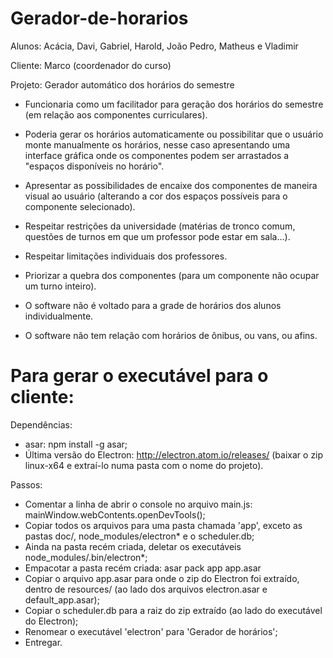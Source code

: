 # Gerador-de-horarios

Alunos: Acácia, Davi, Gabriel, Harold, João Pedro, Matheus e Vladimir

Cliente: Marco (coordenador do curso)

Projeto: Gerador automático dos horários do semestre


- Funcionaria como um facilitador para geração dos horários do semestre (em relação aos componentes curriculares).
- Poderia gerar os horários automaticamente ou possibilitar que o usuário monte manualmente os horários, nesse caso apresentando uma interface gráfica onde os componentes podem ser arrastados a "espaços disponíveis no horário".
- Apresentar as possibilidades de encaixe dos componentes de maneira visual ao usuário (alterando a cor dos espaços possíveis para o componente selecionado).
- Respeitar restrições da universidade (matérias de tronco comum, questões de turnos em que um professor pode estar em sala...).
- Respeitar limitações individuais dos professores.
- Priorizar a quebra dos componentes (para um componente não ocupar um turno inteiro).

- O software não é voltado para a grade de horários dos alunos individualmente.
- O software não tem relação com horários de ônibus, ou vans, ou afins.

# Para gerar o executável para o cliente:

Dependências:
- asar: npm install -g asar;
- Última versão do Electron: http://electron.atom.io/releases/ (baixar o zip linux-x64 e extraí-lo numa pasta com o nome do projeto).

Passos:
- Comentar a linha de abrir o console no arquivo main.js: mainWindow.webContents.openDevTools();
- Copiar todos os arquivos para uma pasta chamada 'app', exceto as pastas doc/, node_modules/electron* e o scheduler.db;
- Ainda na pasta recém criada, deletar os executáveis node_modules/.bin/electron*;
- Empacotar a pasta recém criada: asar pack app app.asar
- Copiar o arquivo app.asar para onde o zip do Electron foi extraído, dentro de resources/ (ao lado dos arquivos electron.asar e default_app.asar);
- Copiar o scheduler.db para a raiz do zip extraído (ao lado do executável do Electron);
- Renomear o executável 'electron' para 'Gerador de horários';
- Entregar.
